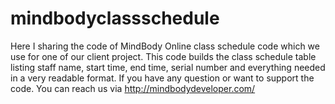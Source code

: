 # mindbodyclassschedule
Here I sharing the code of MindBody Online class schedule code which we use for one of our client project. This code builds the class schedule table listing staff name, start time, end time, serial number and everything needed in a very readable format. If you have any question or want to support the code. You can reach us via http://mindbodydeveloper.com/ 
